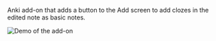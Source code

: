 Anki add-on that adds a button to the Add screen to add clozes in the edited note as basic notes.

![Demo of the add-on](https://i.imgur.com/F5I3r1l.gif)
